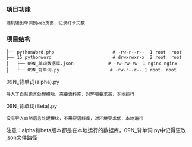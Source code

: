 ### 项目功能
```
随机输出单词到web页面，记录打卡天数
```

### 项目结构

```
├── pythonWord.php                      # -rw-r--r--  1 root  root
├── 15_pythonword                       # drwxrwxr-x  2 root  root        
│   ├── 09N_单词数据库.json             # -rw-rw-rw- 1 nginx nginx 
│   └── 09N_背单词.py                   # -rw-r--r-- 1 root  root

```


09N_背单词(alpha).py
```
导入了自然语言处理模块，需要语料库，对环境要求高，本地运行
```


09N_背单词(Beta).py
```
没有导入自然语言处理模块，不需要语料库，对环境要求低，本地运行
```


注意：alpha和beta版本都是在本地运行的数据库，09N_背单词.py中记得更改json文件路径

